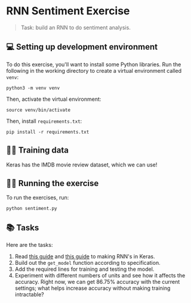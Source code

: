 # RNN Sentiment Exercise

> Task: build an RNN to do sentiment analysis.

## 💻 Setting up development environment

To do this exercise, you'll want to install some Python libraries. Run the following in the working directory to create a virtual environment called `venv`:

```shell
python3 -m venv venv
```

Then, activate the virtual environment:

```shell
source venv/bin/activate
```

Then, install `requirements.txt`:

```shell
pip install -r requirements.txt
```

## 🏋️‍♂️ Training data

Keras has the IMDB movie review dataset, which we can use!

## 🏃‍♀️ Running the exercise

To run the exercises, run:

```shell
python sentiment.py
```

## 📚 Tasks

Here are the tasks:

1. Read [this guide](https://www.tensorflow.org/guide/keras/rnn) and [this guide](https://towardsdatascience.com/a-beginners-guide-on-sentiment-analysis-with-rnn-9e100627c02e) to making RNN's in Keras.
2. Build out the `get_model` function according to specification.
3. Add the required lines for training and testing the model.
4. Experiment with different numbers of units and see how it affects the accuracy. Right now, we can get 86.75% accuracy with the current settings; what helps increase accuracy without making training intractable?
